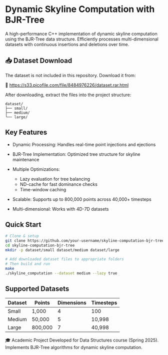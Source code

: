 # Dynamic Skyline Computation with BJR-Tree

A high-performance C++ implementation of dynamic skyline computation using the BJR-Tree data structure. Efficiently processes multi-dimensional datasets with continuous insertions and deletions over time.

## 📥 Dataset Download
The dataset is not included in this repository. Download it from:

🔗 https://s33.picofile.com/file/8484976226/dataset.rar.html

After downloading, extract the files into the project structure:

```
dataset/
├── small/
├── medium/
└── large/
```

##  Key Features
- Dynamic Processing: Handles real-time point injections and ejections
- BJR-Tree Implementation: Optimized tree structure for skyline maintenance
- Multiple Optimizations:

    - Lazy evaluation for tree balancing
    - ND-cache for fast dominance checks
    - Time-window caching

- Scalable: Supports up to 800,000 points across 40,000+ timesteps
- Multi-dimensional: Works with 4D-7D datasets

## Quick Start

```bash
# Clone & setup
git clone https://github.com/your-username/skyline-computation-bjr-tree.git
cd skyline-computation-bjr-tree
mkdir -p dataset/small dataset/medium dataset/large

# Add downloaded dataset files to appropriate folders
# Then build and run
make
./skyline_computation --dataset medium --lazy true
```

## Supported Datasets
Dataset |	Points |	Dimensions	| Timesteps
--- | --- | --- | ---
Small |	1,000	| 4	| 100
Medium |50,000 | 5 | 	10,998
Large	| 800,000 |	7 |	40,998

🎓 Academic Project
Developed for Data Structures course (Spring 2025). Implements BJR-Tree algorithms for dynamic skyline computation.
